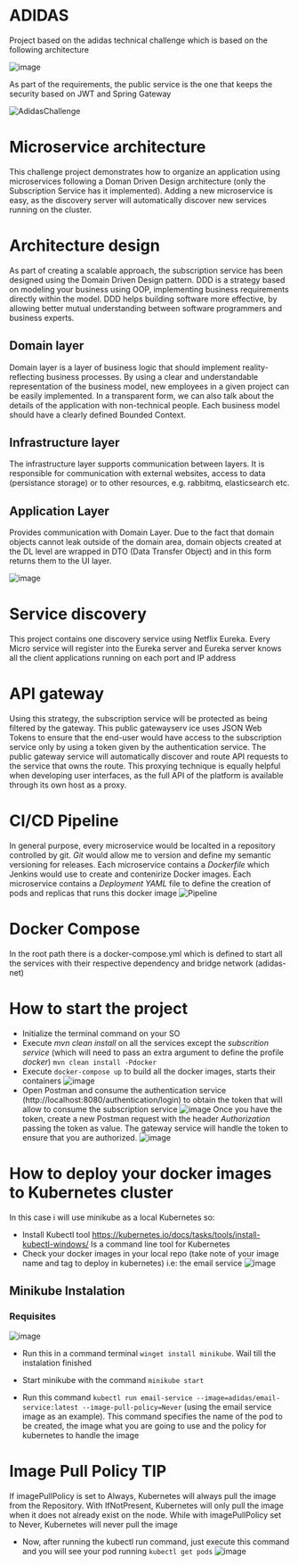 # ADIDAS
Project based on the adidas technical challenge which is based on the following architecture 

![image](https://user-images.githubusercontent.com/16137987/174175103-8b0e47d8-e264-46af-b010-9e1c522c078b.png)

As part of the requirements, the public service is the one that keeps the security based on JWT and Spring Gateway

![AdidasChallenge](https://user-images.githubusercontent.com/16137987/174185152-b4e2c49b-2c07-46f2-8dcb-fa8e1cc19739.png)

# Microservice architecture
This challenge project demonstrates how to organize an application using microservices following a Doman Driven Design architecture (only the Subscription Service has it implemented). 
Adding a new microservice is easy, as the discovery server will automatically discover new services running on the cluster.

# Architecture design
As part of creating a scalable approach, the subscription service has been designed using the Domain Driven Design pattern. DDD is a strategy based on modeling your business using OOP, implementing business requirements directly within the model. DDD helps building software more effective, by allowing better mutual understanding between software programmers and business experts.

## Domain layer
Domain layer is a layer of business logic that should implement reality-reflecting business processes. By using a clear and understandable representation of the business model, new employees in a given project can be easily implemented. In a transparent form, we can also talk about the details of the application with non-technical people. Each business model should have a clearly defined Bounded Context.

## Infrastructure layer
The infrastructure layer supports communication between layers. It is responsible for communication with external websites, access to data (persistance storage) or to other resources, e.g. rabbitmq, elasticsearch etc.

## Application Layer
Provides communication with Domain Layer. Due to the fact that domain objects cannot leak outside of the domain area, domain objects created at the DL level are wrapped in DTO (Data Transfer Object) and in this form returns them to the UI layer.

![image](https://user-images.githubusercontent.com/16137987/174503057-5d98dc56-56e3-4306-98fd-279b51e81e7e.png)


# Service discovery
This project contains one discovery service using Netflix Eureka. Every Micro service will register into the Eureka server and Eureka server knows all the client applications running on each port and IP address

# API gateway
Using this strategy, the subscription service will be protected as being filtered by the gateway. This public gatewayserv ice  uses JSON Web Tokens to ensure that the end-user would have access to the subscription service  only by using a token given by the authentication service. The public gateway service will automatically discover and route API requests to the service that owns the route. This proxying technique is equally helpful when developing user interfaces, as the full API of the platform is available through its own host as a proxy.

# CI/CD Pipeline
In general purpose, every microservice would be localted in a repository controlled by git. *Git* would allow me to version and define my semantic versioning for releases.
Each microservice contains a *Dockerfile* which Jenkins would use to create and contenirize Docker images.
Each microservice contains a *Deployment YAML* file to define the creation of pods and replicas that runs this docker image
![Pipeline](https://user-images.githubusercontent.com/16137987/174551361-9ffbf7cb-42c0-4834-8256-9ea20fb8bb33.png)


# Docker Compose
In the root path there is a docker-compose.yml which is defined to start all the services with their respective dependency and bridge network (adidas-net)

# How to start the project
* Initialize the terminal command on your SO
* Execute *mvn clean install* on all the services except the *subscrition service* (which will need to pass an extra argument to define the profile *docker*)
`mvn clean install -Pdocker`
* Execute `docker-compose up` to build all the docker images, starts their containers
![image](https://user-images.githubusercontent.com/16137987/174502384-7251a918-4aa9-4a76-83d9-ef621a8ba06d.png)
* Open Postman and consume the authentication service (http://localhost:8080/authentication/login) to obtain the token that will allow to consume the subscription service
![image](https://user-images.githubusercontent.com/16137987/174502444-fa71e70e-a872-4cd2-89f1-bbe12dd08e8b.png)
Once you have the token, create a new Postman request with the header *Authorization* passing the token as value. The gateway service will handle the token to ensure that you are authorized.
![image](https://user-images.githubusercontent.com/16137987/174502484-2ab8f973-28d7-4365-9e43-d4e197523cc4.png)

# How to deploy your docker images to Kubernetes cluster
In this case i will use minikube as a local Kubernetes so:

* Install Kubectl tool https://kubernetes.io/docs/tasks/tools/install-kubectl-windows/ Is a command line tool for Kubernetes
* Check your docker images in your local repo (take note of your image name and tag to deploy in kubernetes) i.e: the email service
![image](https://user-images.githubusercontent.com/16137987/174675321-affa7089-0528-440b-b906-a825121a4e4e.png)
## Minikube Instalation ##
### Requisites ###
![image](https://user-images.githubusercontent.com/16137987/174675596-f2810176-860d-4d94-a224-478e785b8d94.png)

* Run this in a command terminal `winget install minikube`. Wail till the instalation finished

* Start minikube with the command `minikube start`

* Run this command `kubectl run email-service --image=adidas/email-service:latest --image-pull-policy=Never` (using the email service image as an example).
This command specifies the name of the pod to be created, the image what you are going to use and the policy for kubernetes to handle the image

# Image Pull Policy TIP #
If imagePullPolicy is set to Always, Kubernetes will always pull the image from the Repository. With IfNotPresent, Kubernetes will only pull the image when it does not already exist on the node. While with imagePullPolicy set to Never, Kubernetes will never pull the image

* Now, after running the kubectl run command, just execute this command and you will see your pod running `kubectl get pods`
![image](https://user-images.githubusercontent.com/16137987/174677095-f0744cbe-c3ba-47ee-a922-7896c278bb99.png)


